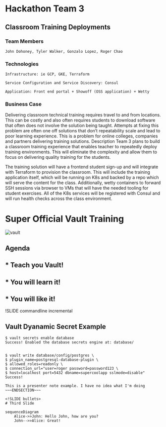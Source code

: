 <!SLIDE title-slide>

# Hackathon Team 3 

## Classroom Training Deployments

### Team Members

`John Dohoney, Tyler Walker, Gonzalo Lopez, Roger Chao`

### Technologies

```Infrastructure: ie GCP, GKE, Terraform```

```Service Configuration and Service Discovery: Consul```

```Application: Front end portal + Showoff (OSS application) + Wetty```

### Business Case

Delivering classroom technical training requires travel to and from locations. This can be costly and also often requires students to download software that often does not involve the solution being taught. Attempts at fixing this problem are often one off solutions that don’t repeatability scale and lead to poor learning experience. This is a problem for online colleges, companies and partners delivering training solutions. 
Description
Team 3 plans to build a classroom training experience that enables teacher to repeatedly deploy training environments. This will eliminate the complexity and allow them to focus on delivering quality training for the students. 

The training solution will have a frontend student sign-up and will integrate with Terraform to provision the classroom. This will include the training application itself, which will  be running on K8s and backed by a repo which will serve the content for the class. Additionally, wetty containers to forward SSH sessions via browser to VMs that will have the needed tooling for student exercises. All of the K8s services will be registered with Consul and will run health checks across the class environment.

<!SLIDE bullets incremental transition=fade>

# Super Official Vault Training

![vault](vault.png)

## Agenda

## * Teach you Vault!
## * You will learn it!
## * You will like it!

!SLIDE commandline incremental
## Vault Dyanamic Secret Example

	$ vault secrets enable database
	Success! Enabled the database secrets engine at: database/
	
	
	$ vault write database/config/postgres \
	$ plugin_name=postgresql-database-plugin \
	$ allowed_roles=readonly \
	$ connection_url="user=roger password=password123 \
	$ host=localhost port=5432 dbname=supercoolapp sslmode=disable"
	Success! 
	
~~~SECTION:notes~~~
This is a presenter note example. I have no idea what I'm doing
~~~ENDSECTION~~~

<!SLIDE bullets>
# Third Slide

sequenceDiagram
    Alice->>John: Hello John, how are you?
    John-->>Alice: Great!

